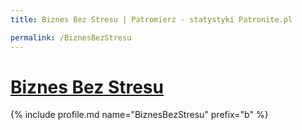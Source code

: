 ```yaml
---
title: Biznes Bez Stresu | Patromierz - statystyki Patronite.pl

permalink: /BiznesBezStresu
---
```


# [Biznes Bez Stresu](https://patronite.pl/BiznesBezStresu)

{% include profile.md name="BiznesBezStresu" prefix="b" %}

